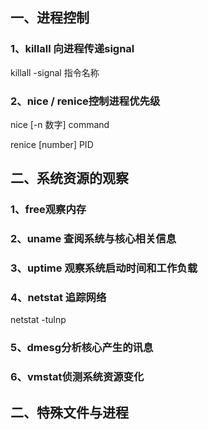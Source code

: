 ## 一、进程控制

### 1、killall 向进程传递signal

killall -signal 指令名称

### 2、nice / renice控制进程优先级

nice [-n 数字] command

renice [number] PID

## 二、系统资源的观察

### 1、free观察内存

### 2、uname 查阅系统与核心相关信息

### 3、uptime 观察系统启动时间和工作负载

### 4、netstat 追踪网络 

netstat -tulnp

### 5、dmesg分析核心产生的讯息

### 6、vmstat侦测系统资源变化

## 二、特殊文件与进程

